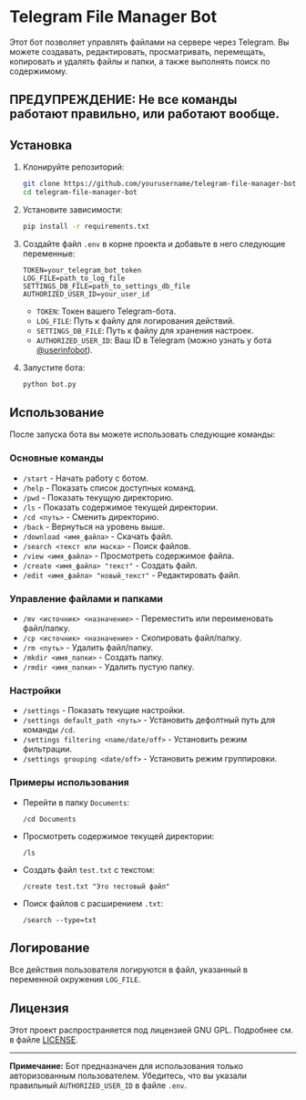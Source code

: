 # Telegram File Manager Bot

Этот бот позволяет управлять файлами на сервере через Telegram. Вы можете создавать, редактировать, просматривать, перемещать, копировать и удалять файлы и папки, а также выполнять поиск по содержимому.
## ПРЕДУПРЕЖДЕНИЕ: Не все команды работают правильно, или работают вообще.

## Установка

1. Клонируйте репозиторий:
   ```bash
   git clone https://github.com/yourusername/telegram-file-manager-bot.git
   cd telegram-file-manager-bot
   ```

2. Установите зависимости:
   ```bash
   pip install -r requirements.txt
   ```

3. Создайте файл `.env` в корне проекта и добавьте в него следующие переменные:
   ```plaintext
   TOKEN=your_telegram_bot_token
   LOG_FILE=path_to_log_file
   SETTINGS_DB_FILE=path_to_settings_db_file
   AUTHORIZED_USER_ID=your_user_id
   ```
   - `TOKEN`: Токен вашего Telegram-бота.
   - `LOG_FILE`: Путь к файлу для логирования действий.
   - `SETTINGS_DB_FILE`: Путь к файлу для хранения настроек.
   - `AUTHORIZED_USER_ID`: Ваш ID в Telegram (можно узнать у бота [@userinfobot](https://t.me/userinfobot)).

4. Запустите бота:
   ```bash
   python bot.py
   ```

## Использование

После запуска бота вы можете использовать следующие команды:

### Основные команды
- `/start` - Начать работу с ботом.
- `/help` - Показать список доступных команд.
- `/pwd` - Показать текущую директорию.
- `/ls` - Показать содержимое текущей директории.
- `/cd <путь>` - Сменить директорию.
- `/back` - Вернуться на уровень выше.
- `/download <имя_файла>` - Скачать файл.
- `/search <текст или маска>` - Поиск файлов.
- `/view <имя_файла>` - Просмотреть содержимое файла.
- `/create <имя_файла> "текст"` - Создать файл.
- `/edit <имя_файла> "новый_текст"` - Редактировать файл.

### Управление файлами и папками
- `/mv <источник> <назначение>` - Переместить или переименовать файл/папку.
- `/cp <источник> <назначение>` - Скопировать файл/папку.
- `/rm <путь>` - Удалить файл/папку.
- `/mkdir <имя_папки>` - Создать папку.
- `/rmdir <имя_папки>` - Удалить пустую папку.

### Настройки
- `/settings` - Показать текущие настройки.
- `/settings default_path <путь>` - Установить дефолтный путь для команды `/cd`.
- `/settings filtering <name/date/off>` - Установить режим фильтрации.
- `/settings grouping <date/off>` - Установить режим группировки.

### Примеры использования
- Перейти в папку `Documents`:
  ```
  /cd Documents
  ```
- Просмотреть содержимое текущей директории:
  ```
  /ls
  ```
- Создать файл `test.txt` с текстом:
  ```
  /create test.txt "Это тестовый файл"
  ```
- Поиск файлов с расширением `.txt`:
  ```
  /search --type=txt
  ```

## Логирование
Все действия пользователя логируются в файл, указанный в переменной окружения `LOG_FILE`.

## Лицензия
Этот проект распространяется под лицензией GNU GPL. Подробнее см. в файле [LICENSE](LICENSE).

---

**Примечание:** Бот предназначен для использования только авторизованным пользователем. Убедитесь, что вы указали правильный `AUTHORIZED_USER_ID` в файле `.env`.